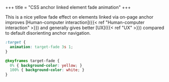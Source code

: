 +++
title = "CSS anchor linked element fade animation"
+++


This is a nice yellow fade effect on elements linked via on-page anchor improves [Human-computer interaction]({{< ref "Human-computer interaction" >}}) and generally gives better [UX]({{< ref "UX" >}}) compared to default disorienting anchor navigation.

```css
:target {
  animation: target-fade 3s 1;
}

@keyframes target-fade {
  0% { background-color: yellow; }
  100% { background-color: white; }
}
```